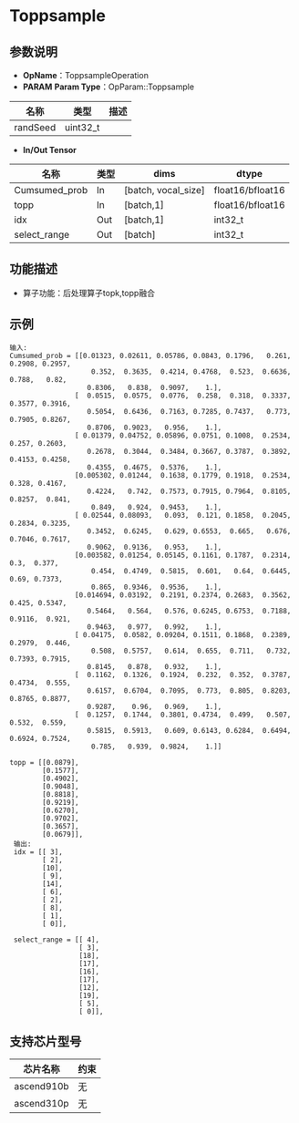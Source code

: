 # Toppsample
## 参数说明
- **OpName**：ToppsampleOperation
- **PARAM**
**Param Type**：OpParam::Toppsample
 
| 名称  | 类型  | 描述 |
| ------------ | ------------ | ------------ |
|randSeed|uint32_t||
 
- **In/Out Tensor**
 
| 名称            | 类型  | dims  | dtype            |
|---------------| ------------ | ------------ |------------------|
| Cumsumed_prob |In	|[batch, vocal_size]| float16/bfloat16 |
| topp          |In|[batch,1]| 	float16/bfloat16|
| idx           |Out	|[batch,1]| 	int32_t         |
| select_range  |Out	|[batch]| 	int32_t         |	
 
## 功能描述
- 算子功能：后处理算子topk,topp融合
 
## 示例
```
输入:
Cumsumed_prob = [[0.01323, 0.02611, 0.05786, 0.0843, 0.1796,   0.261, 0.2908, 0.2957,
                    0.352,  0.3635,  0.4214, 0.4768,  0.523,  0.6636,  0.788,   0.82,
                   0.8306,   0.838,  0.9097,    1.],
                [  0.0515,  0.0575,  0.0776,  0.258,  0.318,  0.3337, 0.3577, 0.3916,
                   0.5054,  0.6436,  0.7163, 0.7285, 0.7437,   0.773, 0.7905, 0.8267,
                   0.8706,  0.9023,   0.956,    1.],
                [ 0.01379, 0.04752, 0.05896, 0.0751, 0.1008,  0.2534,  0.257, 0.2603,
                   0.2678,  0.3044,  0.3484, 0.3667, 0.3787,  0.3892, 0.4153, 0.4258,
                   0.4355,  0.4675,  0.5376,    1.],
                [0.005302, 0.01244,  0.1638, 0.1779, 0.1918,  0.2534,  0.328, 0.4167,
                   0.4224,   0.742,  0.7573, 0.7915, 0.7964,  0.8105, 0.8257,  0.841,
                    0.849,   0.924,  0.9453,    1.],
                [ 0.02544, 0.08093,   0.093,  0.121, 0.1858,  0.2045, 0.2834, 0.3235,
                   0.3452,  0.6245,   0.629, 0.6553,  0.665,   0.676, 0.7046, 0.7617,
                   0.9062,  0.9136,   0.953,    1.],
                [0.003582, 0.01254, 0.05145, 0.1161, 0.1787,  0.2314,    0.3,  0.377,
                    0.454,  0.4749,  0.5815,  0.601,   0.64,  0.6445,   0.69, 0.7373,
                    0.865,  0.9346,  0.9536,    1.],
                [0.014694, 0.03192,  0.2191, 0.2374, 0.2683,  0.3562,  0.425, 0.5347,
                   0.5464,   0.564,   0.576, 0.6245, 0.6753,  0.7188, 0.9116,  0.921,
                   0.9463,   0.977,   0.992,    1.],
                [ 0.04175,  0.0582, 0.09204, 0.1511, 0.1868,  0.2389, 0.2979,  0.446,
                    0.508,  0.5757,   0.614,  0.655,  0.711,   0.732, 0.7393, 0.7915,
                   0.8145,   0.878,   0.932,    1.],
                [  0.1162,  0.1326,  0.1924,  0.232,  0.352,  0.3787, 0.4734,  0.555,
                   0.6157,  0.6704,  0.7095,  0.773,  0.805,  0.8203, 0.8765, 0.8877,
                   0.9287,    0.96,   0.969,    1.],
                [  0.1257,  0.1744,  0.3801, 0.4734,  0.499,   0.507,  0.532,  0.559,
                   0.5815,  0.5913,   0.609, 0.6143, 0.6284,  0.6494, 0.6924, 0.7524,
                    0.785,   0.939,  0.9824,    1.]]
 
topp = [[0.0879],
        [0.1577],
        [0.4902],
        [0.9048],
        [0.8818],
        [0.9219],
        [0.6270],
        [0.9702],
        [0.3657],
        [0.0679]],
 输出:
 idx = [[ 3],
        [ 2],
        [10],
        [ 9],
        [14],
        [ 6],
        [ 2],
        [ 8],
        [ 1],
        [ 0]],
        
 select_range = [[ 4],
                 [ 3],
                 [18],
                 [17],
                 [16],
                 [17],
                 [12],
                 [19],
                 [ 5],
                 [ 0]],
```
 
## 支持芯片型号
 
|芯片名称|约束 | 
| ------------ | ------------ | 
|  ascend910b|无|
|  ascend310p|无|